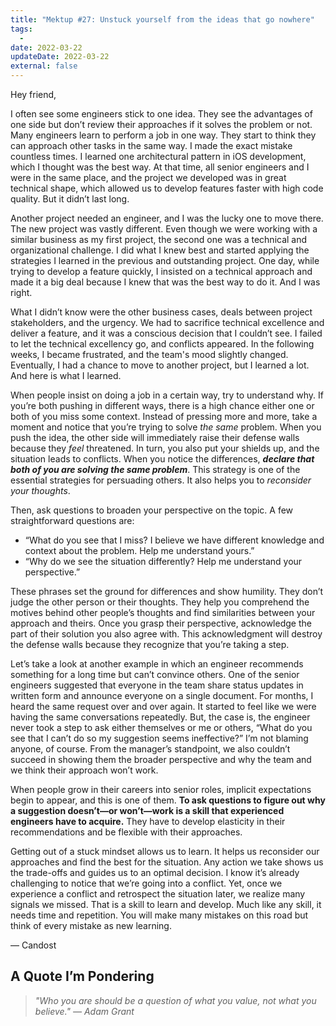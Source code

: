 ```yaml
---
title: "Mektup #27: Unstuck yourself from the ideas that go nowhere"
tags:
  -
date: 2022-03-22
updateDate: 2022-03-22
external: false
---
```


Hey friend,

I often see some engineers stick to one idea. They see the advantages of one side but don’t review their approaches if it solves the problem or not. Many engineers learn to perform a job in one way. They start to think they can approach other tasks in the same way. I made the exact mistake countless times. I learned one architectural pattern in iOS development, which I thought was the best way. At that time, all senior engineers and I were in the same place, and the project we developed was in great technical shape, which allowed us to develop features faster with high code quality. But it didn’t last long.

Another project needed an engineer, and I was the lucky one to move there. The new project was vastly different. Even though we were working with a similar business as my first project, the second one was a technical and organizational challenge. I did what I knew best and started applying the strategies I learned in the previous and outstanding project. One day, while trying to develop a feature quickly, I insisted on a technical approach and made it a big deal because I knew that was the best way to do it. And I was right.

What I didn’t know were the other business cases, deals between project stakeholders, and the urgency. We had to sacrifice technical excellence and deliver a feature, and it was a conscious decision that I couldn’t see. I failed to let the technical excellency go, and conflicts appeared. In the following weeks, I became frustrated, and the team's mood slightly changed. Eventually, I had a chance to move to another project, but I learned a lot. And here is what I learned.

When people insist on doing a job in a certain way, try to understand why. If you’re both pushing in different ways, there is a high chance either one or both of you miss some context. Instead of pressing more and more, take a moment and notice that you’re trying to solve _the same_ problem. When you push the idea, the other side will immediately raise their defense walls because they _feel_ threatened. In turn, you also put your shields up, and the situation leads to conflicts. When you notice the differences, _**declare that both of you are solving the same problem**_. This strategy is one of the essential strategies for persuading others. It also helps you to _reconsider your thoughts_.

Then, ask questions to broaden your perspective on the topic. A few straightforward questions are:

- “What do you see that I miss? I believe we have different knowledge and context about the problem. Help me understand yours.”
- “Why do we see the situation differently? Help me understand your perspective.”

These phrases set the ground for differences and show humility. They don’t judge the other person or their thoughts. They help you comprehend the motives behind other people’s thoughts and find similarities between your approach and theirs. Once you grasp their perspective, acknowledge the part of their solution you also agree with. This acknowledgment will destroy the defense walls because they recognize that you’re taking a step.

Let’s take a look at another example in which an engineer recommends something for a long time but can’t convince others. One of the senior engineers suggested that everyone in the team share status updates in written form and announce everyone on a single document. For months, I heard the same request over and over again. It started to feel like we were having the same conversations repeatedly. But, the case is, the engineer never took a step to ask either themselves or me or others, “What do you see that I can’t do so my suggestion seems ineffective?” I’m not blaming anyone, of course. From the manager’s standpoint, we also couldn’t succeed in showing them the broader perspective and why the team and we think their approach won’t work.

When people grow in their careers into senior roles, implicit expectations begin to appear, and this is one of them. **To ask questions to figure out why a suggestion doesn’t—or won’t—work is a skill that experienced engineers have to acquire.** They have to develop elasticity in their recommendations and be flexible with their approaches.

Getting out of a stuck mindset allows us to learn. It helps us reconsider our approaches and find the best for the situation. Any action we take shows us the trade-offs and guides us to an optimal decision. I know it’s already challenging to notice that we’re going into a conflict. Yet, once we experience a conflict and retrospect the situation later, we realize many signals we missed. That is a skill to learn and develop. Much like any skill, it needs time and repetition. You will make many mistakes on this road but think of every mistake as new learning.

— Candost

## A Quote I’m Pondering

> _"Who you are should be a question of what you value, not what you believe." — Adam Grant_
